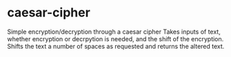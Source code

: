 # caesar-cipher
Simple encryption/decryption through a caesar cipher
Takes inputs of text, whether encryption or decrpytion is needed, and the shift of the encryption.
Shifts the text a number of spaces as requested and returns the altered text.
